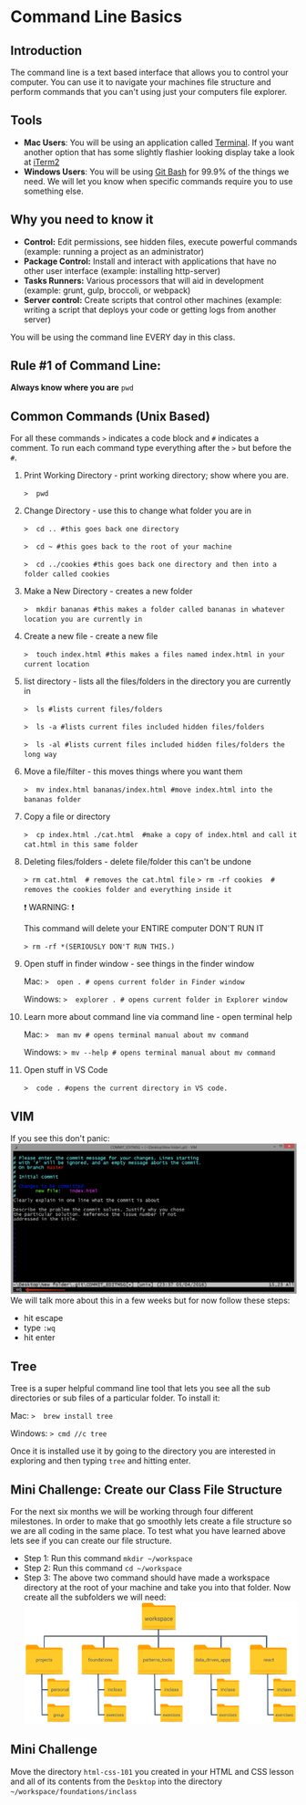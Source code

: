 # Command Line Basics

## Introduction
The command line is a text based interface that allows you to control your computer.  You can use it to navigate your machines file structure and perform commands that you can't using just your computers file explorer.

## Tools
* __Mac Users__:  You will be using an application called [Terminal](https://support.apple.com/guide/terminal/welcome/mac).  If you want another option that has some slightly flashier looking display take a look at [iTerm2](https://www.iterm2.com/)
* __Windows Users__:  You will be using [Git Bash](https://git-scm.com/book/en/v2/Getting-Started-The-Command-Line) for 99.9% of the things we need.  We will let you know when specific commands require you to use something else.

## Why you need to know it
* __Control:__ Edit permissions, see hidden files, execute powerful commands (example:  running a project as an administrator)
* __Package Control:__ Install and interact with applications that have no other user interface (example: installing http-server)
* __Tasks Runners:__ Various processors that will aid in development (example: grunt, gulp, broccoli, or webpack)
* __Server control:__ Create scripts that control other machines (example: writing a script that deploys your code or getting logs from another server)

You will be using the command line EVERY day in this class.

## Rule #1 of Command Line:
__Always know where you are__ `pwd`

## Common Commands (Unix Based)
For all these commands `>` indicates a code block and `#` indicates a comment.  To run each command type everything after the `>` but before the `#`.
1. Print Working Directory - print working directory; show where you are.

    ```>  pwd```

2. Change Directory - use this to change what folder you are in

    ```>  cd .. #this goes back one directory```

    ```>  cd ~ #this goes back to the root of your machine```

    ```>  cd ../cookies #this goes back one directory and then into a folder called cookies```

3. Make a New Directory - creates a new folder

    ```>  mkdir bananas #this makes a folder called bananas in whatever location you are currently in```

4. Create a new file - create a new file

    ```>  touch index.html #this makes a files named index.html in your current location```

5. list directory - lists all the files/folders in the directory you are currently in

    ```>  ls #lists current files/folders```

    ```>  ls -a #lists current files included hidden files/folders```

    ```>  ls -al #lists current files included hidden files/folders the long way```

6. Move a file/filter - this moves things where you want them

    ```>  mv index.html bananas/index.html #move index.html into the bananas folder```

7. Copy a file or directory

    ```>  cp index.html ./cat.html  #make a copy of index.html and call it cat.html in this same folder```

8. Deleting files/folders - delete file/folder this can't be undone

    ```> rm cat.html  # removes the cat.html file```
    ```> rm -rf cookies  # removes the cookies folder and everything inside it```

    :exclamation: WARNING: :exclamation:

    This command will delete your ENTIRE computer DON'T RUN IT

    ```> rm -rf *(SERIOUSLY DON'T RUN THIS.)```


9. Open stuff in finder window - see things in the finder window

    Mac: ```>  open . # opens current folder in Finder window```

    Windows: ```>  explorer . # opens current folder in Explorer window```

10. Learn more about command line via command line - open terminal help

    Mac: ```>  man mv # opens terminal manual about mv command```

    Windows: ```> mv --help # opens terminal manual about mv command```

11. Open stuff in VS Code

    ```>  code . #opens the current directory in VS code.```

## VIM
If you see this don't panic:
![VIM](../images/vim.png)
We will talk more about this in a few weeks but for now follow these steps:
* hit escape
* type `:wq`
* hit enter

## Tree
Tree is a super helpful command line tool that lets you see all the sub directories or sub files of a particular folder.  To install it:

Mac: ```>  brew install tree```

Windows: ```> cmd //c tree```

Once it is installed use it by going to the directory you are interested in exploring and then typing `tree` and hitting enter.

## Mini Challenge: Create our Class File Structure
For the next six months we will be working through four different milestones.  In order to make that go smoothly lets create a file structure so we are all coding in the same place.  To test what you have learned above lets see if you can create our file structure.

* Step 1: Run this command `mkdir ~/workspace`
* Step 2: Run this command `cd ~/workspace`
* Step 3: The above two command should have made a workspace directory at the root of your machine and take you into that folder. Now create all the subfolders we will need:
![workspace file structure](../images/workspace_file_structure.png)

## Mini Challenge
Move the directory `html-css-101` you created in your HTML and CSS lesson and all of its contents from the `Desktop` into the directory `~/workspace/foundations/inclass`
